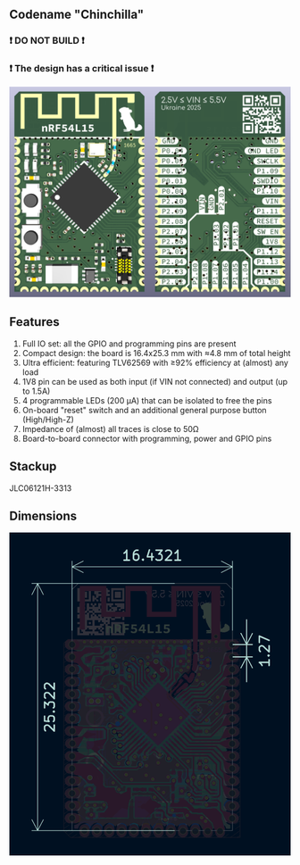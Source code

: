 ## Codename "Chinchilla"

### ❗️ DO NOT BUILD ❗️
### ❗️ The design has a critical issue ❗️

![3D view](./images/3d.png)

## Features

1. Full IO set: all the GPIO and programming pins are present
2. Compact design: the board is 16.4x25.3 mm with ≈4.8 mm of total height
3. Ultra efficient: featuring TLV62569 with ≥92% efficiency at (almost) any load
4. 1V8 pin can be used as both input (if VIN not connected) and output (up to 1.5A)
5. 4 programmable LEDs (200 µA) that can be isolated to free the pins
6. On-board "reset" switch and an additional general purpose button (High/High-Z)
7. Impedance of (almost) all traces is close to 50Ω
8. Board-to-board connector with programming, power and GPIO pins 

## Stackup

JLC06121H-3313

## Dimensions

![Dimensions](./images/dimensions.png)

